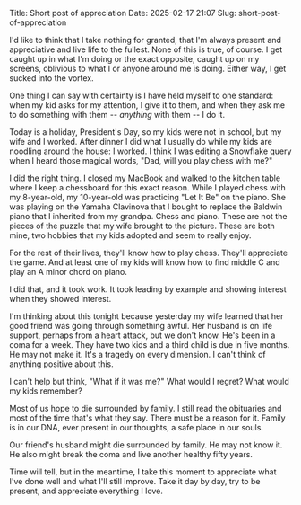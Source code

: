 Title: Short post of appreciation
Date: 2025-02-17 21:07
Slug: short-post-of-appreciation

I'd like to think that I take nothing for granted, that I'm always present and appreciative and live life to the fullest. None of this is true, of course. I get caught up in what I'm doing or the exact opposite, caught up on my screens, oblivious to what I or anyone around me is doing. Either way, I get sucked into the vortex.

One thing I can say with certainty is I have held myself to one standard: when my kid asks for my attention, I give it to them, and when they ask me to do something with them -- *anything* with them -- I do it. 

Today is a holiday, President's Day, so my kids were not in school, but my wife and I worked. After dinner I did what I usually do while my kids are noodling around the house: I worked. I think I was editing a Snowflake query when I heard those magical words, "Dad, will you play chess with me?" 

I did the right thing. I closed my MacBook and walked to the kitchen table where I keep a chessboard for this exact reason. While I played chess with my 8-year-old, my 10-year-old was practicing "Let It Be" on the piano. She was playing on the Yamaha Clavinova that I bought to replace the Baldwin piano that I inherited from my grandpa. Chess and piano. These are not the pieces of the puzzle that my wife brought to the picture. These are both mine, two hobbies that my kids adopted and seem to really enjoy. 

For the rest of their lives, they'll know how to play chess. They'll appreciate the game. And at least one of my kids will know how to find middle C and play an A minor chord on piano. 

I did that, and it took work. It took leading by example and showing interest when they showed interest. 

I'm thinking about this tonight because yesterday my wife learned that her good friend was going through something awful. Her husband is on life support, perhaps from a heart attack, but we don't know. He's been in a coma for a week. They have two kids and a third child is due in five months. He may not make it. It's a tragedy on every dimension. I can't think of anything positive about this.

I can't help but think, "What if it was me?" What would I regret? What would my kids remember? 

Most of us hope to die surrounded by family. I still read the obituaries and most of the time that's what they say. There must be a reason for it. Family is in our DNA, ever present in our thoughts, a safe place in our souls. 

Our friend's husband might die surrounded by family. He may not know it. He also might break the coma and live another healthy fifty years. 

Time will tell, but in the meantime, I take this moment to appreciate what I've done well and what I'll still improve. Take it day by day, try to be present, and appreciate everything I love.